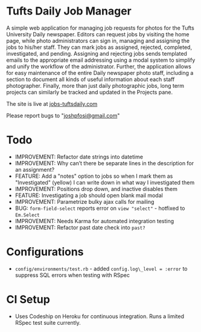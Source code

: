 # Tufts Daily Job Manager #

A simple web application for managing job requests for photos for the Tufts University Daily newspaper. Editors can request jobs by visiting the home page, while photo administrators can sign in, managing and assigning the jobs to his/her staff. They can mark jobs as assigned, rejected, completed, investigated, and pending. Assigning and rejecting jobs sends templated emails to the appropriate email addressing using a modal system to simplify and unify the workflow of the administrator. Further, the application allows for easy maintenance of the entire Daily newspaper photo staff, including a section to document all kinds of useful information about each staff photographer. Finally, more than just daily photographic jobs, long term projects can similarly be tracked and updated in the Projects pane. 

The site is live at [jobs-tuftsdaily.com](http://jobs-tuftsdaily.herokuapp.com/ "site-link") 

Please report bugs to "joshpfosi@gmail.com"

# Todo

* IMPROVEMENT: Refactor date strings into datetime
* IMPROVEMENT: Why can’t there be separate lines in the description for an assignment? 
* FEATURE: Add a "notes" option to jobs so when I mark them as "Investigated" (yellow) I can write down in what way I investigated them
* IMPROVEMENT: Positions drop down, and inactive disables them
* FEATURE: Investigating a job should open blank mail modal
* IMPROVEMENT: Parametrize bulky ajax calls for mailing
* BUG: `form-field-select` reports error on `view "select"` - hotfixed to `Em.Select`
* IMPROVEMENT: Needs Karma for automated integration testing
* IMPROVEMENT: Refactor past date check into `past?`

# Configurations

* `config/environments/test.rb` - added `config.log\_level = :error` to suppress SQL errors when testing with RSpec

# CI Setup

* Uses Codeship on Heroku for continuous integration. Runs a limited RSpec test suite currently.
